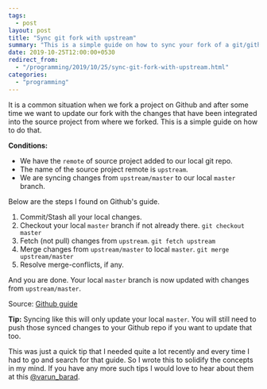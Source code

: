 ```yaml
---
tags:
  - post
layout: post
title: "Sync git fork with upstream"
summary: "This is a simple guide on how to sync your fork of a git/github project with upstream changes."
date: 2019-10-25T12:00:00+0530
redirect_from:
  - "/programming/2019/10/25/sync-git-fork-with-upstream.html"
categories:
  - "programming"
---
```


It is a common situation when we fork a project on Github and after some time we want to update our fork with the changes that have been integrated into the source project from where we forked. This is a simple guide on how to do that.

**Conditions:**

- We have the `remote` of source project added to our local git repo.
- The name of the source project remote is `upstream`.
- We are syncing changes from `upstream/master` to our local `master` branch.

Below are the steps I found on Github's guide.

1. Commit/Stash all your local changes.
2. Checkout your local `master` branch if not already there. `git checkout master`
3. Fetch (not pull) changes from `upstream`. `git fetch upstream`
4. Merge changes from `upstream/master` to local `master`. `git merge upstream/master`
5. Resolve merge-conflicts, if any.

And you are done. Your local `master` branch is now updated with changes from `upstream/master`.

Source: [Github guide](https://help.github.com/en/github/collaborating-with-issues-and-pull-requests/syncing-a-fork)

**Tip:** Syncing like this will only update your local `master`. You will still need to push those synced changes to your Github repo if you want to update that too.

This was just a quick tip that I needed quite a lot recently and every time I had to go and search for that guide. So I wrote this to solidify the concepts in my mind. If you have any more such tips I would love to hear about them at this [@varun_barad][varun-twitter].

[varun-twitter]: https://twitter.com/varun_barad

